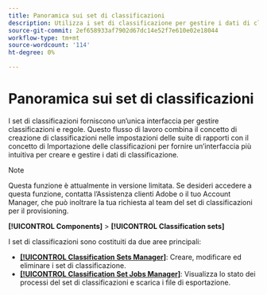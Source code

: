 ```yaml
---
title: Panoramica sui set di classificazioni
description: Utilizza i set di classificazione per gestire i dati di classificazione.
source-git-commit: 2ef658933af7902d67dc14e52f7e610e02e18044
workflow-type: tm+mt
source-wordcount: '114'
ht-degree: 0%

---
```



# Panoramica sui set di classificazioni

I set di classificazioni forniscono un’unica interfaccia per gestire classificazioni e regole. Questo flusso di lavoro combina il concetto di creazione di classificazioni nelle impostazioni delle suite di rapporti con il concetto di Importazione delle classificazioni per fornire un’interfaccia più intuitiva per creare e gestire i dati di classificazione.

>[!NOTE]
>
>Questa funzione è attualmente in versione limitata. Se desideri accedere a questa funzione, contatta l’Assistenza clienti Adobe o il tuo Account Manager, che può inoltrare la tua richiesta al team del set di classificazioni per il provisioning.

**[!UICONTROL Components]** > **[!UICONTROL Classification sets]**

I set di classificazioni sono costituiti da due aree principali:

* [**[!UICONTROL Classification Sets Manager]**](set-manager.md): Creare, modificare ed eliminare i set di classificazione.
* [**[!UICONTROL Classification Set Jobs Manager]**](job-manager.md): Visualizza lo stato dei processi del set di classificazioni e scarica i file di esportazione.

